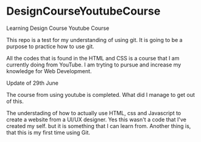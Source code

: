 # DesignCourseYoutubeCourse
Learning Design Course Youtube Course

This repo is a test for my understanding of using git.
It is going to be a purpose to practice how to use git.

All the codes that is found in the HTML and CSS is a course that I am currently doing from YouTube.
I am tryting to pursue and increase my knowledge for Web Development.

Update of 29th June

The course from using youtube is completed.
What did I manage to get out of this.

The understading of how to actually use HTML, css and Javascript to create a website from a UI/UX designer.
Yes this wasn't a code that I've created my self. but it is something that I can learn from.
Another thing is, that this is my first time using Git.
